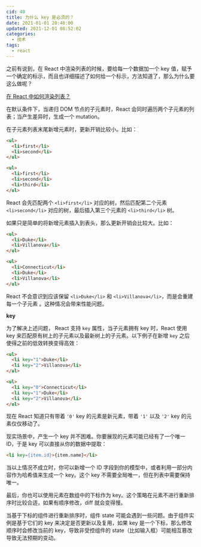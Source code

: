 ```yaml
---
cid: 40
title: 为什么 key 是必须的？
date: 2021-01-01 20:48:00
updated: 2021-12-01 08:52:02
categories: 
  - 技术
tags: 
  - react
---
```






之前有说到，在 React 中渲染列表的时候，要给每一个数据加一个 key 值，赋予一个确定的标示，而且也详细描述了如何给一个标示，方法知道了，那么为什么要这么做呢？
<!-- more -->

[在 React 中如何渲染列表？](../20201216-react-note-2/#%E4%B8%89%E3%80%81%E8%BD%AC%E6%8D%A2%E5%88%97%E8%A1%A8)

在默认条件下，当递归 DOM 节点的子元素时，React 会同时遍历两个子元素的列表；当产生差异时，生成一个 mutation。

在子元素列表末尾新增元素时，更新开销比较小。比如：

```html
<ul>
  <li>first</li>
  <li>second</li>
</ul>

<ul>
  <li>first</li>
  <li>second</li>
  <li>third</li>
</ul>
```

React 会先匹配两个 `<li>first</li>` 对应的树，然后匹配第二个元素 `<li>second</li>` 对应的树，最后插入第三个元素的 `<li>third</li>` 树。

如果只是简单的将新增元素插入到表头，那么更新开销会比较大。比如：

```html
<ul>
  <li>Duke</li>
  <li>Villanova</li>
</ul>

<ul>
  <li>Connecticut</li>
  <li>Duke</li>
  <li>Villanova</li>
</ul>
```

React 不会意识到应该保留 `<li>Duke</li>` 和 `<li>Villanova</li>`，而是会重建每一个子元素 。这种情况会带来性能问题。

**key**

为了解决上述问题， React 支持 `key` 属性，当子元素拥有 key 时，React 使用 key 来匹配原有树上的子元素以及最新树上的子元素。以下例子在新增 `key` 之后使得之前的低效转换变得高效：

```html
<ul>
  <li key="1">Duke</li>
  <li key="2">Villanova</li>
</ul>

<ul>
  <li key="0">Connecticut</li>
  <li key="1">Duke</li>
  <li key="2">Villanova</li>
</ul>
```

现在 React 知道只有带着 `'0'` key 的元素是新元素，带着 `'1'` 以及 `'2'` key 的元素仅仅移动了。

现实场景中，产生一个 key 并不困难。你要展现的元素可能已经有了一个唯一 ID，于是 key 可以直接从你的数据中提取：

```html
<li key={item.id}>{item.name}</li>
```

当以上情况不成立时，你可以新增一个 ID 字段到你的模型中，或者利用一部分内容作为哈希值来生成一个 key。这个 key 不需要全局唯一，但在列表中需要保持唯一。

最后，你也可以使用元素在数组中的下标作为 key。这个策略在元素不进行重新排序时比较合适，如果有顺序修改，diff 就会变得慢。

当基于下标的组件进行重新排序时，组件 state 可能会遇到一些问题。由于组件实例是基于它们的 key 来决定是否更新以及复用，如果 key 是一个下标，那么修改顺序时会修改当前的 key，导致非受控组件的 state（比如输入框）可能相互篡改导致无法预期的变动。
